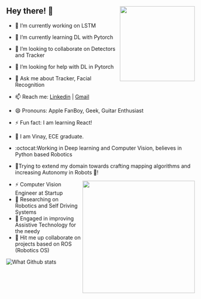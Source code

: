 ## Hey there! 👋 <img align="right" src="https://media.giphy.com/media/VzvwdRvla47jyjwLZR/giphy.gif" width="200" height="200" />

- 🔭 I’m currently working on LSTM
- 🌱 I’m currently learning DL with Pytorch 
- 👯 I’m looking to collaborate on Detectors and Tracker
- 🤔 I’m looking for help with DL in Pytorch 
- 💬 Ask me about Tracker, Facial Recognition
- 📫 Reach me: [Linkedin](https://www.linkedin.com/in/vinayverma982/) | [Gmail](mailto:vermavinay982@gmail.com)
- 😄 Pronouns: Apple FanBoy, Geek, Guitar Enthusiast
- ⚡ Fun fact: I am learning React!

- :panda_face: I am Vinay, ECE graduate.
- :octocat:Working in Deep learning and Computer Vision, believes in Python based Robotics
- :car:Trying to extend my domain towards crafting mapping algorithms and increasing Autonomy in Robots :robot:! 

<p align="center">
  <img align="right" src="https://media.giphy.com/media/wRYbY8OPGkHxS/giphy.gif" width="300" />
</p>

- :zap: Computer Vision Engineer at Startup
- 🔭 Researching on Robotics and Self Driving Systems
- :electric_plug: Engaged in improving Assistive Technology for the needy
- :robot: Hit me up collaborate on projects based on ROS (Robotics OS)

![What Github stats](https://github-readme-stats.vercel.app/api?username=vermavinay982&show_icons=true&hide_border=true)
